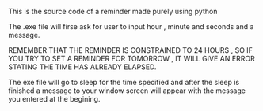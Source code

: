 This is the source code of a reminder made purely using python

The .exe file will firse ask for user to input hour , minute and seconds
and a message.

REMEMBER THAT THE REMINDER IS CONSTRAINED TO 24 HOURS , SO IF YOU TRY TO 
SET A REMINDER FOR TOMORROW , IT WILL GIVE AN ERROR STATING THE TIME HAS 
ALREADY ELAPSED. 

The exe file will go to sleep for the time specified and 
after the sleep is finished a message to your window screen will appear with
the message you entered at the begining.